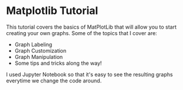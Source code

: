 # Matplotlib Tutorial
This tutorial covers the basics of MatPlotLib that will allow you to start creating your own graphs. Some of the topics that I cover are:   
* Graph Labeling
* Graph Customization 
* Graph Manipulation 
* Some tips and tricks along the way! 

I used Jupyter Notebook so that it's easy to see the resulting graphs everytime we change the code around. 
